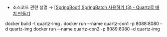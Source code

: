 * 소스코드 관련 설명 → <a href='https://jforj.tistory.com/355'>[SpringBoot] SpringBatch 사용하기 (3) - Quartz로 배치 만들기</a>

docker build -t quartz-img .
docker run --name quartz-con1 -p 8088:8080 -d quartz-img
docker run --name quartz-con2 -p 8089:8080 -d quartz-img